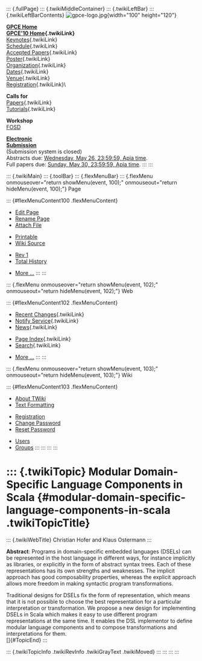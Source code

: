 ::: {.fullPage}
::: {.twikiMiddleContainer}
::: {.twikiLeftBar}
::: {.twikiLeftBarContents}
![gpce-logo.jpg](../pub/GPCE10/WebLeftBar/gpce-logo.jpg){width="100"
height="120"}

**[GPCE Home](http://program-transformation.org/Gpce)**\
**[GPCE\'10 Home](WebHome){.twikiLink}**\
[Keynotes](KeynoteSpeakers){.twikiLink}\
[Schedule](ConferenceProgram){.twikiLink}\
[Accepted Papers](AcceptedPapers){.twikiLink}\
[Poster](Poster){.twikiLink}\
[Organization](ConferenceOrganization){.twikiLink}\
[Dates](ImportantDates){.twikiLink}\
[Venue](ConferenceVenue){.twikiLink}\
[Registration](ConferenceRegistration){.twikiLink}\

**Calls for**\
[Papers](CallForPapers){.twikiLink}\
[Tutorials](CallForTutorials){.twikiLink}

**Workshop**\
[FOSD](http://www.infosun.fim.uni-passau.de/cl/staff/apel/FOSD2010/index.html)

**[Electronic\
Submission](http://www.easychair.org/conferences/?conf=gpce10)**\
(Submission system is closed)\
Abstracts due: [Wednesday, May 26, 23:59:59, Apia
time](http://www.timeanddate.com/worldclock/fixedtime.html?month=5&day=26&year=2010&hour=23&min=59&sec=59&p1=282).\
Full papers due: [Sunday, May 30, 23:59:59, Apia
time](http://www.timeanddate.com/worldclock/fixedtime.html?month=5&day=30&year=2010&hour=23&min=59&sec=59&p1=282).
:::
:::

::: {.twikiMain}
::: {.toolBar}
::: {.flexMenuBar}
::: {.flexMenu onmouseover="return showMenu(event, 100);" onmouseout="return hideMenu(event, 100);"}
Page

::: {#flexMenuContent100 .flexMenuContent}
-   [Edit
    Page](http://www.program-transformation.org/edit/GPCE10/ModularDomainSpecificLanguageComponentsInScala?t=1536828791)
-   [Rename
    Page](http://www.program-transformation.org/rename/GPCE10/ModularDomainSpecificLanguageComponentsInScala)
-   [Attach
    File](http://www.program-transformation.org/attach/GPCE10/ModularDomainSpecificLanguageComponentsInScala)

<!-- -->

-   [Printable](http://www.program-transformation.org/view/GPCE10/ModularDomainSpecificLanguageComponentsInScala?skin=print.pattern)
-   [Wiki
    Source](http://www.program-transformation.org/view/GPCE10/ModularDomainSpecificLanguageComponentsInScala?skin=text&raw=on&contenttype=text/plain)

<!-- -->

-   [Rev
    1](http://www.program-transformation.org/view/GPCE10/ModularDomainSpecificLanguageComponentsInScala?rev=1.1)
-   [Total
    History](http://www.program-transformation.org/rdiff/GPCE10/ModularDomainSpecificLanguageComponentsInScala)

<!-- -->

-   [More
    \...](http://www.program-transformation.org/oops/GPCE10/ModularDomainSpecificLanguageComponentsInScala?template=oopsmore&param1=1.1&param2=1.1)
:::
:::

::: {.flexMenu onmouseover="return showMenu(event, 102);" onmouseout="return hideMenu(event, 102);"}
Web

::: {#flexMenuContent102 .flexMenuContent}
-   [Recent Changes](WebChanges){.twikiLink}
-   [Notify Service](WebNotify){.twikiLink}
-   [News](WebNews){.twikiLink}

<!-- -->

-   [Page Index](WebIndex){.twikiLink}
-   [Search](WebSearch){.twikiLink}

<!-- -->

-   [More
    \...](http://www.program-transformation.org/oops/GPCE10/ModularDomainSpecificLanguageComponentsInScala?template=oopsmore&param1=1.1&param2=1.1)
:::
:::

::: {.flexMenu onmouseover="return showMenu(event, 103);" onmouseout="return hideMenu(event, 103);"}
Wiki

::: {#flexMenuContent103 .flexMenuContent}
-   [About
    TWiki](http://www.program-transformation.org/view/TWiki/WebHome)
-   [Text
    Formatting](http://www.program-transformation.org/view/TWiki/TextFormattingRules)

<!-- -->

-   [Registration](http://www.program-transformation.org/view/TWiki/TWikiRegistration)
-   [Change
    Password](http://www.program-transformation.org/view/TWiki/ChangePassword)
-   [Reset
    Password](http://www.program-transformation.org/view/TWiki/ResetPassword)

<!-- -->

-   [Users](http://www.program-transformation.org/view/Main/TWikiUsers)
-   [Groups](http://www.program-transformation.org/view/Main/TWikiGroups)
:::
:::
:::
:::

::: {.twikiTopic}
Modular Domain-Specific Language Components in Scala {#modular-domain-specific-language-components-in-scala .twikiTopicTitle}
====================================================

::: {.twikiWebTitle}
Christian Hofer and Klaus Ostermann
:::

**Abstract**: Programs in domain-specific embedded languages (DSELs) can
be represented in the host language in different ways, for instance
implicitly as libraries, or explicitly in the form of abstract syntax
trees. Each of these representations has its own strengths and
weaknesses. The implicit approach has good composability properties,
whereas the explicit approach allows more freedom in making syntactic
program transformations.

Traditional designs for DSELs fix the form of representation, which
means that it is not possible to choose the best representation for a
particular interpretation or transformation. We propose a new design for
implementing DSELs in Scala which makes it easy to use different program
representations at the same time. It enables the DSL implementor to
define modular language components and to compose transformations and
interpretations for them.\
[]{#TopicEnd}
:::

::: {.twikiTopicInfo .twikiRevInfo .twikiGrayText .twikiMoved}
:::
:::
:::
:::
